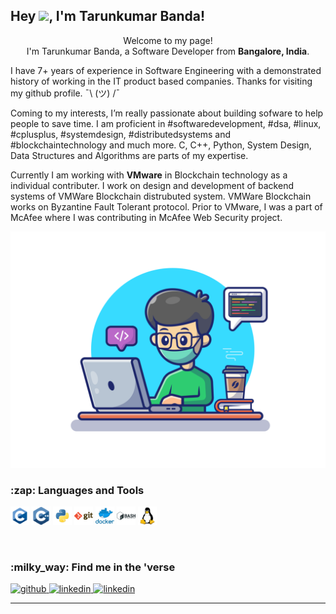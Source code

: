 ## Hey <img src="https://github.com/TheDudeThatCode/TheDudeThatCode/blob/master/Assets/Hi.gif" width="29px">, I'm Tarunkumar Banda!

<p align="center">Welcome to my page! </br> I'm Tarunkumar Banda, a Software Developer from <b>Bangalore, India</b>.</p>

<p>
    I have 7+ years of experience in Software Engineering with a demonstrated history of working in the IT product based companies. Thanks for visiting my github profile.  ¯\ (ツ) /¯

Coming to my interests, I’m really passionate about building sofware to help people to save time.
I am proficient in #softwaredevelopment, #dsa, #linux, #cplusplus, #systemdesign, #distributedsystems and #blockchaintechnology and much more. 
C, C++, Python, System Design, Data Structures and Algorithms are parts of my expertise.

Currently I am working with <b>VMware</b> in Blockchain technology as a individual contributer. I work on design and development of backend systems of VMWare Blockchain distrubuted system. VMWare Blockchain works on Byzantine Fault Tolerant protocol. Prior to VMware, I was a part of McAfee where I was contributing in McAfee Web Security project.
</p>

</p>

<div align="center">
    <img src="https://github.com/bandatarunkumar/bandatarunkumar/blob/main/programmer.png" alt="hey" />
</div>

<!-- TECHNOLOGIES -->
<h3>:zap: Languages and Tools</h3>

<p>
<code><img height="30" src="https://raw.githubusercontent.com/github/explore/80688e429a7d4ef2fca1e82350fe8e3517d3494d/topics/c/c.png"></code>
<code><img height="30" src="https://raw.githubusercontent.com/github/explore/80688e429a7d4ef2fca1e82350fe8e3517d3494d/topics/cpp/cpp.png"></code>
<code><img height="30" src="https://raw.githubusercontent.com/github/explore/80688e429a7d4ef2fca1e82350fe8e3517d3494d/topics/python/python.png"></code>
<code><img height="30" src="https://raw.githubusercontent.com/github/explore/80688e429a7d4ef2fca1e82350fe8e3517d3494d/topics/git/git.png"></code>
<code><img height="30" src="https://raw.githubusercontent.com/github/explore/80688e429a7d4ef2fca1e82350fe8e3517d3494d/topics/docker/docker.png"></code>
<code><img height="30" src="https://raw.githubusercontent.com/github/explore/80688e429a7d4ef2fca1e82350fe8e3517d3494d/topics/bash/bash.png"></code>
<code><img height="30" src="https://raw.githubusercontent.com/github/explore/80688e429a7d4ef2fca1e82350fe8e3517d3494d/topics/linux/linux.png"></code>
</p>
<p>
</p>
<br>

<!-- SOCIAL -->
<h3>:milky_way: Find me in the 'verse</h3>

<p>
    <a href="https://github.com/bandatarunkumar" target="_blank">
        <img alt="github" src="https://img.shields.io/github/followers/bandatarunkumar?label=GitHub&amp;style=social" />
    </a><a href="https://www.linkedin.com/in/bandatarunkumar/" target="_blank">
        <img alt="linkedin" src="https://img.shields.io/badge/Linkedin-grey?logo=linkedin&amp;style=social" />
    </a><a href="https://tarunkumarbanda.blogspot.com/" target="_blank">
        <img alt="linkedin" src="https://img.shields.io/badge/myresume-blog-brightgreen" />
</p>
  
<hr />
